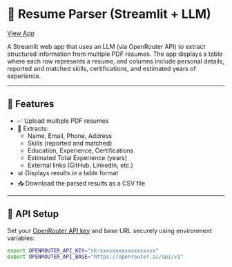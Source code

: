 # 📄 Resume Parser (Streamlit + LLM)

[View App](https://a-resume-parser.streamlit.app/)

A Streamlit web app that uses an LLM (via OpenRouter API) to extract structured information from multiple PDF resumes. The app displays a table where each row represents a resume, and columns include personal details, reported and matched skills, certifications, and estimated years of experience.

---

## 🚀 Features

- ✅ Upload multiple PDF resumes
- 🤖 Extracts:
  - Name, Email, Phone, Address
  - Skills (reported and matched)
  - Education, Experience, Certifications
  - Estimated Total Experience (years)
  - External links (GitHub, LinkedIn, etc.)
- 📊 Displays results in a table format
- 📥 Download the parsed results as a CSV file

---

## 🔐 API Setup

Set your [OpenRouter API key](https://openrouter.ai/) and base URL securely using environment variables:

```bash
export OPENROUTER_API_KEY="sk-xxxxxxxxxxxxxxxxxx"
export OPENROUTER_API_BASE="https://openrouter.ai/api/v1"

